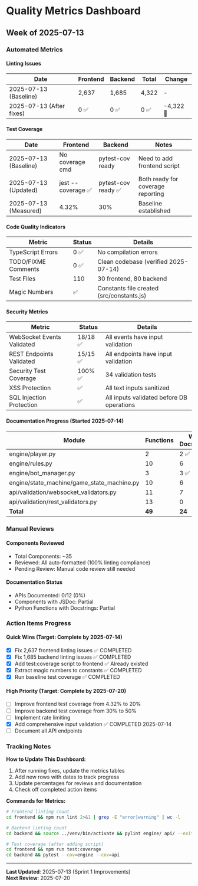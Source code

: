 # Quality Metrics Dashboard

## Week of 2025-07-13

### Automated Metrics

#### Linting Issues
| Date | Frontend | Backend | Total | Change |
|------|----------|---------|-------|--------|
| 2025-07-13 (Baseline) | 2,637 | 1,685 | 4,322 | - |
| 2025-07-13 (After fixes) | 0 ✅ | 0 ✅ | 0 ✅ | -4,322 🎉 |

#### Test Coverage
| Date | Frontend | Backend | Notes |
|------|----------|---------|-------|
| 2025-07-13 (Baseline) | No coverage cmd | pytest-cov ready | Need to add frontend script |
| 2025-07-13 (Updated) | jest --coverage ✅ | pytest-cov ready ✅ | Both ready for coverage reporting |
| 2025-07-13 (Measured) | 4.32% | 30% | Baseline established |

#### Code Quality Indicators
| Metric | Status | Details |
|--------|--------|---------|
| TypeScript Errors | 0 ✅ | No compilation errors |
| TODO/FIXME Comments | 0 ✅ | Clean codebase (verified 2025-07-14) |
| Test Files | 110 | 30 frontend, 80 backend |
| Magic Numbers | ✅ | Constants file created (src/constants.js) |

#### Security Metrics
| Metric | Status | Details |
|--------|--------|---------|
| WebSocket Events Validated | 18/18 ✅ | All events have input validation |
| REST Endpoints Validated | 15/15 ✅ | All endpoints have input validation |
| Security Test Coverage | 100% ✅ | 34 validation tests |
| XSS Protection | ✅ | All text inputs sanitized |
| SQL Injection Protection | ✅ | All inputs validated before DB operations |

#### Documentation Progress (Started 2025-07-14)
| Module | Functions | With Docstrings | Progress |
|--------|-----------|-----------------|----------|
| engine/player.py | 2 | 2 ✅ | 100% |
| engine/rules.py | 10 | 6 | 60% |
| engine/bot_manager.py | 3 | 3 ✅ | 100% |
| engine/state_machine/game_state_machine.py | 10 | 6 | 60% |
| api/validation/websocket_validators.py | 11 | 7 | 64% |
| api/validation/rest_validators.py | 13 | 0 | 0% |
| **Total** | **49** | **24** | **49%** |

### Manual Reviews

#### Components Reviewed
- Total Components: ~35
- Reviewed: All auto-formatted (100% linting compliance)
- Pending Review: Manual code review still needed

#### Documentation Status
- APIs Documented: 0/12 (0%)
- Components with JSDoc: Partial
- Python Functions with Docstrings: Partial

### Action Items Progress

#### Quick Wins (Target: Complete by 2025-07-14)
- [x] Fix 2,637 frontend linting issues ✅ COMPLETED
- [x] Fix 1,685 backend linting issues ✅ COMPLETED
- [x] Add test:coverage script to frontend ✅ Already existed
- [x] Extract magic numbers to constants ✅ COMPLETED
- [x] Run baseline test coverage ✅ COMPLETED

#### High Priority (Target: Complete by 2025-07-20)
- [ ] Improve frontend test coverage from 4.32% to 20%
- [ ] Improve backend test coverage from 30% to 50%
- [ ] Implement rate limiting
- [x] Add comprehensive input validation ✅ COMPLETED 2025-07-14
- [ ] Document all API endpoints

### Tracking Notes

**How to Update This Dashboard:**
1. After running fixes, update the metrics tables
2. Add new rows with dates to track progress
3. Update percentages for reviews and documentation
4. Check off completed action items

**Commands for Metrics:**
```bash
# Frontend linting count
cd frontend && npm run lint 2>&1 | grep -E "error|warning" | wc -l

# Backend linting count  
cd backend && source ../venv/bin/activate && pylint engine/ api/ --exit-zero 2>&1 | grep -E "^[A-Z]:" | wc -l

# Test coverage (after adding script)
cd frontend && npm run test:coverage
cd backend && pytest --cov=engine --cov=api
```

---

**Last Updated**: 2025-07-13 (Sprint 1 Improvements)  
**Next Review**: 2025-07-20